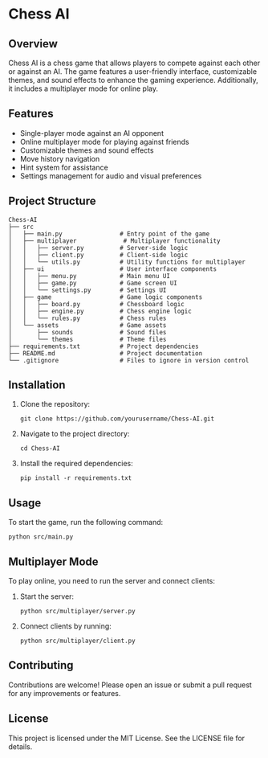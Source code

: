 # Chess AI

## Overview
Chess AI is a chess game that allows players to compete against each other or against an AI. The game features a user-friendly interface, customizable themes, and sound effects to enhance the gaming experience. Additionally, it includes a multiplayer mode for online play.

## Features
- Single-player mode against an AI opponent
- Online multiplayer mode for playing against friends
- Customizable themes and sound effects
- Move history navigation
- Hint system for assistance
- Settings management for audio and visual preferences

## Project Structure
```
Chess-AI
├── src
│   ├── main.py                # Entry point of the game
│   ├── multiplayer             # Multiplayer functionality
│   │   ├── server.py          # Server-side logic
│   │   ├── client.py          # Client-side logic
│   │   └── utils.py           # Utility functions for multiplayer
│   ├── ui                     # User interface components
│   │   ├── menu.py            # Main menu UI
│   │   ├── game.py            # Game screen UI
│   │   └── settings.py        # Settings UI
│   ├── game                   # Game logic components
│   │   ├── board.py           # Chessboard logic
│   │   ├── engine.py          # Chess engine logic
│   │   └── rules.py           # Chess rules
│   └── assets                 # Game assets
│       ├── sounds             # Sound files
│       └── themes             # Theme files
├── requirements.txt           # Project dependencies
├── README.md                  # Project documentation
└── .gitignore                 # Files to ignore in version control
```

## Installation
1. Clone the repository:
   ```
   git clone https://github.com/yourusername/Chess-AI.git
   ```
2. Navigate to the project directory:
   ```
   cd Chess-AI
   ```
3. Install the required dependencies:
   ```
   pip install -r requirements.txt
   ```

## Usage
To start the game, run the following command:
```
python src/main.py
```

## Multiplayer Mode
To play online, you need to run the server and connect clients:
1. Start the server:
   ```
   python src/multiplayer/server.py
   ```
2. Connect clients by running:
   ```
   python src/multiplayer/client.py
   ```

## Contributing
Contributions are welcome! Please open an issue or submit a pull request for any improvements or features.

## License
This project is licensed under the MIT License. See the LICENSE file for details.